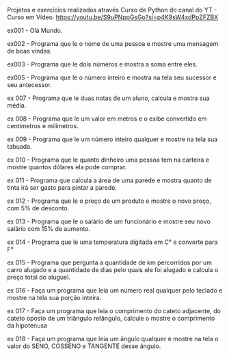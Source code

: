 Projetos e exercícios realizados através Curso de Python do canal do YT - Curso em Vídeo.
https://youtu.be/S9uPNppGsGo?si=p4K9sW4xdPpZFZBX

ex001 - Olá Mundo.

ex002 - Programa que le o nome de uma pessoa e mostre uma mensagem de boas vindas.

ex003 - Programa que le dois números e mostra a soma entre eles.

ex005 - Programa que le o número inteiro e mostra na tela seu sucessor e seu antecessor.

ex 007 - Programa que le duas notas de um aluno, calcula e mostra sua média.

ex 008 - Programa que le um valor em metros e o exibe convertido em centimetros e milímetros.

ex 009 - Programa que le um número inteiro qualquer e mostre na tela sua tabuada.

ex 010 - Programa que le quanto dinheiro uma pessoa tem na carteira e mostre quantos dólares ela pode comprar. 

ex 011 - Programa que calcula a área de uma parede e mostra quanto de tinta irá ser gasto para pintar a parede.

ex 012 - Programa que le o preço de um produto e mostre o novo preço, com 5% de desconto.

ex 013 - Programa que le o salário de um funcionário e mostre seu novo salário com 15% de aumento.

ex 014 - Programa que le uma temperatura digitada em C° e converte para F°

ex 015 - Programa que pergunta a quantidade de km percorridos por um carro alugado e a quantidade de dias pelo quais ele foi alugado e calcula o preço total do aluguel.

ex 016 - Faça um programa que leia um número real qualquer pelo teclado e mostre na tela sua porção inteira.

ex 017 - Faça um programa que leia o comprimento do cateto adjacente, do cateto oposto de um triângulo retãngulo, calcule o mostre o comprimento da hipotenusa

ex 018 - Faça um programa que leia um ângulo qualquer e mostre na tela o valor do SENO, COSSENO e TANGENTE desse ângulo.
